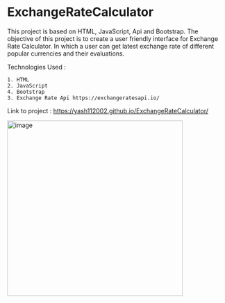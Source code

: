 # ExchangeRateCalculator

This project is based on HTML, JavaScript, Api and Bootstrap. The objective of this project is to create a user friendly interface for Exchange Rate Calculator. In which a user can get latest exchange rate of different popular currencies and their evaluations.




Technologies Used : 


    1. HTML
    2. JavaScript
    4. Bootstrap
    3. Exchange Rate Api https://exchangeratesapi.io/ 




Link to project : https://yash112002.github.io/ExchangeRateCalculator/




<img width="404" alt="image" src="https://user-images.githubusercontent.com/77615518/177485710-c156c7cd-efb4-465d-a5ec-87259e7eeb76.png">
